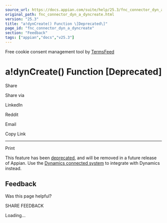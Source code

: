 ```yaml
---
source_url: https://docs.appian.com/suite/help/25.3/fnc_connector_dyn_a_dyncreate.html
original_path: fnc_connector_dyn_a_dyncreate.html
version: "25.3"
title: "a!dynCreate() Function \[Deprecated\]"
page_id: "fnc_connector_dyn_a_dyncreate"
section: "Feedback"
tags: ["appian","docs","v25.3"]
---
```



Free cookie consent management tool by [TermsFeed](https://www.termsfeed.com/)

# a!dynCreate() Function \[Deprecated\]

Share

Share via

LinkedIn

Reddit

Email

Copy Link

* * *

Print

This feature has been [deprecated](Deprecated_Features.html), and will be removed in a future release of Appian. Use the [Dynamics connected system](microsoft-dynamics-365-crm-connected-system.html) to integrate with Dynamics instead.

## Feedback

Was this page helpful?

SHARE FEEDBACK

Loading...